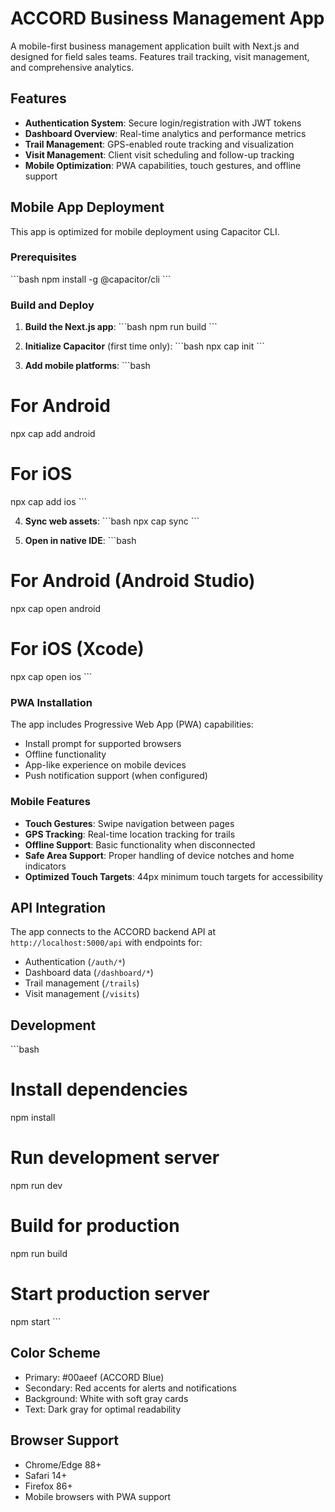 # ACCORD Business Management App

A mobile-first business management application built with Next.js and designed for field sales teams. Features trail tracking, visit management, and comprehensive analytics.

## Features

- **Authentication System**: Secure login/registration with JWT tokens
- **Dashboard Overview**: Real-time analytics and performance metrics
- **Trail Management**: GPS-enabled route tracking and visualization
- **Visit Management**: Client visit scheduling and follow-up tracking
- **Mobile Optimization**: PWA capabilities, touch gestures, and offline support

## Mobile App Deployment

This app is optimized for mobile deployment using Capacitor CLI.

### Prerequisites

\`\`\`bash
npm install -g @capacitor/cli
\`\`\`

### Build and Deploy

1. **Build the Next.js app**:
\`\`\`bash
npm run build
\`\`\`

2. **Initialize Capacitor** (first time only):
\`\`\`bash
npx cap init
\`\`\`

3. **Add mobile platforms**:
\`\`\`bash
# For Android
npx cap add android

# For iOS
npx cap add ios
\`\`\`

4. **Sync web assets**:
\`\`\`bash
npx cap sync
\`\`\`

5. **Open in native IDE**:
\`\`\`bash
# For Android (Android Studio)
npx cap open android

# For iOS (Xcode)
npx cap open ios
\`\`\`

### PWA Installation

The app includes Progressive Web App (PWA) capabilities:
- Install prompt for supported browsers
- Offline functionality
- App-like experience on mobile devices
- Push notification support (when configured)

### Mobile Features

- **Touch Gestures**: Swipe navigation between pages
- **GPS Tracking**: Real-time location tracking for trails
- **Offline Support**: Basic functionality when disconnected
- **Safe Area Support**: Proper handling of device notches and home indicators
- **Optimized Touch Targets**: 44px minimum touch targets for accessibility

## API Integration

The app connects to the ACCORD backend API at `http://localhost:5000/api` with endpoints for:
- Authentication (`/auth/*`)
- Dashboard data (`/dashboard/*`)
- Trail management (`/trails`)
- Visit management (`/visits`)

## Development

\`\`\`bash
# Install dependencies
npm install

# Run development server
npm run dev

# Build for production
npm run build

# Start production server
npm start
\`\`\`

## Color Scheme

- Primary: #00aeef (ACCORD Blue)
- Secondary: Red accents for alerts and notifications
- Background: White with soft gray cards
- Text: Dark gray for optimal readability

## Browser Support

- Chrome/Edge 88+
- Safari 14+
- Firefox 86+
- Mobile browsers with PWA support
